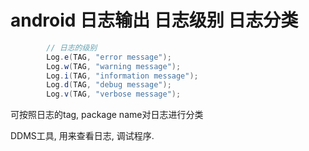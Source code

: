 # android 日志输出 日志级别 日志分类

```java
		// 日志的级别
		Log.e(TAG, "error message");
		Log.w(TAG, "warning message");
		Log.i(TAG, "information message");
		Log.d(TAG, "debug message");
		Log.v(TAG, "verbose message");
```

可按照日志的tag, package name对日志进行分类 

DDMS工具, 用来查看日志, 调试程序.